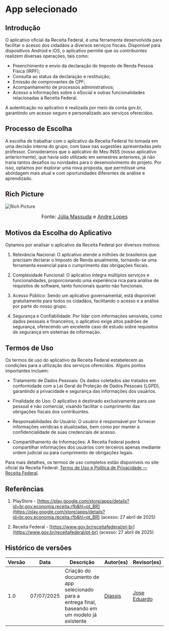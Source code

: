 # App selecionado
 
## Introdução 

O aplicativo oficial da Receita Federal, é uma ferramenta desenvolvida para facilitar o acesso dos cidadãos a diversos serviços fiscais. Disponível para dispositivos Android e iOS, o aplicativo permite que os contribuintes realizem diversas operações, tais como:

- Preenchimento e envio da declaração do Imposto de Renda Pessoa Física (IRPF);
- Consulta ao status da declaração e restituição;
- Emissão de comprovantes de CPF;
- Acompanhamento de processos administrativos;
- Acesso a informações sobre o eSocial e outras funcionalidades relacionadas à Receita Federal.

A autenticação no aplicativo é realizada por meio da conta gov.br, garantindo um acesso seguro e personalizado aos serviços oferecidos.

## Processo de Escolha

A escolha de trabalhar com o aplicativo da Receita Federal foi tomada em uma decisão interna do grupo, com base nas sugestões apresentadas pelo professor. Consideramos que o aplicativo do Meu INSS (nosso aplicativo anteriormente), que havia sido utilizado em semestres anteriores, já não traria tantos desafios ou novidades para o desenvolvimento do projeto. Por isso, optamos por explorar uma nova proposta, que permitisse uma abordagem mais atual e com oportunidades diferentes de análise e aprendizado.

## Rich Picture

![Rich Picture](../assets/rich-picture.jpeg.jpeg)

<font size="3"><p style="text-align: center">Fonte: [Júlia Massuda](https://github.com/JuliaReis18) e [Andre Lopes](https://github.com/andrewslopes)</p></font>


## Motivos da Escolha do Aplicativo

Optamos por analisar o aplicativo da Receita Federal por diversos motivos:

1. Relevância Nacional: O aplicativo atende a milhões de brasileiros que precisam declarar o Imposto de Renda anualmente, tornando-se uma ferramenta essencial para o cumprimento das obrigações fiscais.

2. Complexidade Funcional: O aplicativo integra múltiplos serviços e funcionalidades, proporcionando uma experiência rica para análise de requisitos de software, tanto funcionais quanto não funcionais.

3. Acesso Público: Sendo um aplicativo governamental, está disponível gratuitamente para todos os cidadãos, facilitando o acesso e a análise por parte do nosso grupo.

4. Segurança e Confiabilidade: Por lidar com informações sensíveis, como dados pessoais e financeiros, o aplicativo exige altos padrões de segurança, oferecendo um excelente caso de estudo sobre requisitos de segurança em sistemas de informação.

## Termos de Uso

Os termos de uso do aplicativo da Receita Federal estabelecem as condições para a utilização dos serviços oferecidos. Alguns pontos importantes incluem:

- Tratamento de Dados Pessoais: Os dados coletados são tratados em conformidade com a Lei Geral de Proteção de Dados Pessoais (LGPD), garantindo a privacidade e segurança das informações dos usuários.

- Finalidade do Uso: O aplicativo é destinado exclusivamente para uso pessoal e não comercial, visando facilitar o cumprimento das obrigações fiscais dos contribuintes.

- Responsabilidades do Usuário: O usuário é responsável por fornecer informações verídicas e atualizadas, bem como por manter a confidencialidade de suas credenciais de acesso.

- Compartilhamento de Informações: A Receita Federal poderá compartilhar informações dos usuários com terceiros apenas mediante ordem judicial ou para cumprimento de obrigações legais.

Para mais detalhes, os termos de uso completos estão disponíveis no site oficial da Receita Federal: [Termo de Uso e Política de Privacidade — Receita Federal](https://www.gov.br/receitafederal/pt-br/acesso-a-informacao/lgpd/termo-de-uso).


## Referências 

1. PlayStore - [https://play.google.com/store/apps/details?id=br.gov.economia.receita.rfb&hl=pt_BR](https://play.google.com/store/apps/details?id=br.gov.economia.receita.rfb&hl=pt_BR) (acesso: 27 abril de 2025)

2. Receita Federal - [https://www.gov.br/receitafederal/pt-br](https://www.gov.br/receitafederal/pt-br) (acesso: 27 abril de 2025)


## Histórico de versões 

  Versão |   Data  | Descrição | Autor(es) | Revisor(es)
------ | ---- | ------ | ---------- | ----------
1.0 | 07/07/2025 | Criação do documento de app selecionado para a entrega final, baseando em um modelo já existente| [Diassis](https://github.com/Diaxiz) | [Jose Eduardo](https://github.com/jevprado) | 

